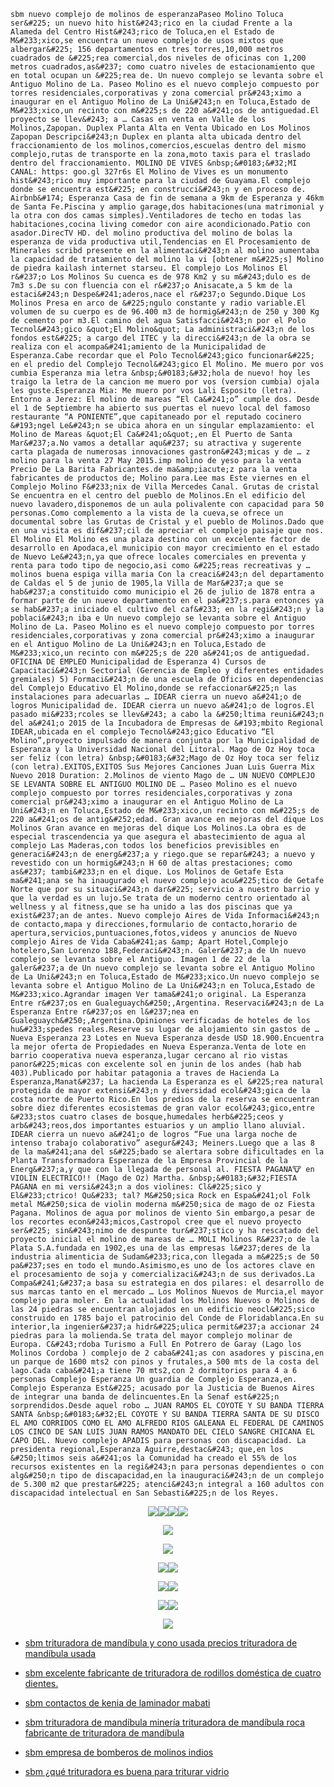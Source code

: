 
```
sbm nuevo complejo de molinos de esperanzaPaseo Molino Toluca ser&#225; un nuevo hito hist&#243;rico en la ciudad Frente a la Alameda del Centro Hist&#243;rico de Toluca,en el Estado de M&#233;xico,se encuentra un nuevo complejo de usos mixtos que albergar&#225; 156 departamentos en tres torres,10,000 metros cuadrados de &#225;rea comercial,dos niveles de oficinas con 1,200 metros cuadrados,as&#237; como cuatro niveles de estacionamiento que en total ocupan un &#225;rea de. Un nuevo complejo se levanta sobre el Antiguo Molino de La. Paseo Molino es el nuevo complejo compuesto por torres residenciales,corporativas y zona comercial pr&#243;ximo a inaugurar en el Antiguo Molino de La Uni&#243;n en Toluca,Estado de M&#233;xico,un recinto con m&#225;s de 220 a&#241;os de antiguedad.El proyecto se llev&#243; a … Casas en venta en Valle de los Molinos,Zapopan. Duplex Planta Alta en Venta Ubicado en Los Molinos Zapopan Descripci&#243;n Duplex en planta alta ubicada dentro del fraccionamiento de los molinos,comercios,escuelas dentro del mismo complejo,rutas de transporte en la zona,moto taxis para el traslado dentro del fraccionamiento. MOLINO DE VIVES &nbsp;&#0183;&#32;MI CANAL: https: goo.gl 327r6s El Molino de Vives es un monumento hist&#243;rico muy importante para la ciudad de Guayama.El complejo donde se encuentra est&#225; en construcci&#243;n y en proceso de. Airbnb&#174; Esperanza Casa de fin de semana a 9km de Esperanza y 46km de Santa Fe.Piscina y amplio garage,dos habitaciones(una matrimonial y la otra con dos camas simples).Ventiladores de techo en todas las habitaciones,cocina living comedor con aire acondicionado.Patio con asador.DirecTV HD. del molino productiva del molino de bolas la esperanza de vida productiva util,Tendencias en El Procesamiento de Minerales scribd presente en la alimentaci&#243;n al molino aumentaba la capacidad de tratamiento del molino la vi [obtener m&#225;s] Molino de piedra kailash internet starseu. El complejo Los Molinos El r&#237;o Los Molinos Su cuenca es de 978 Km2 y su m&#243;dulo es de 7m3 s.De su con fluencia con el r&#237;o Anisacate,a 5 km de la estaci&#243;n Despe&#241;aderos,nace el r&#237;o Segundo.Dique Los Molinos Presa en arco de &#225;ngulo constante y radio variable.El volumen de su cuerpo es de 96.400 m3 de hormig&#243;n de 250 y 300 Kg de cemento por m3.El camino del agua Satisfacci&#243;n por el Polo Tecnol&#243;gico &quot;El Molino&quot; La administraci&#243;n de los fondos est&#225; a cargo del ITEC y la direcci&#243;n de la obra se realiza con el acompa&#241;amiento de la Municipalidad de Esperanza.Cabe recordar que el Polo Tecnol&#243;gico funcionar&#225; en el predio del Complejo Tecnol&#243;gico El Molino. Me muero por vos cumbia Esperanza mia letra &nbsp;&#0183;&#32;hola de nuevo! hoy les traigo la letra de la cancion me muero por vos (version cumbia) ojala les guste.Esperanza Mia: Me muero por vos Lali Esposito (letra). Entorno a Jerez: El molino de mareas “El Ca&#241;o” cumple dos. Desde el 1 de Septiembre ha abierto sus puertas el nuevo local del famoso restaurante “A PONIENTE”,que capitaneado por el reputado cocinero &#193;ngel Le&#243;n se ubica ahora en un singular emplazamiento: el Molino de Mareas &quot;El Ca&#241;o&quot;,en El Puerto de Santa Mar&#237;a.No vamos a detallar aqu&#237; su atractiva y sugerente carta plagada de numerosas innovaciones gastron&#243;micas y de … z molino para la venta 27 May 2015.imp molino de yeso para la venta Precio De La Barita Fabricantes.de ma&amp;iacute;z para la venta fabricantes de productos de; Molino para.Lee mas Este viernes en el Complejo Molino F&#233;nix de Villa Mercedes Canal. Grutas de cristal Se encuentra en el centro del pueblo de Molinos.En el edificio del nuevo lavadero,disponemos de un aula polivalente con capacidad para 50 personas.Como complemento a la vista de la cueva,se ofrece un documental sobre las Grutas de Cristal y el pueblo de Molinos.Dado que en una visita es dif&#237;cil de apreciar el complejo paisaje que nos. El Molino El Molino es una plaza destino con un excelente factor de desarrollo en Apodaca,el municipio con mayor crecimiento en el estado de Nuevo Le&#243;n,ya que ofrece locales comerciales en preventa y renta para todo tipo de negocio,asi como &#225;reas recreativas y … molinos buena espiga villa maria Con la creaci&#243;n del departamento de Caldas el 5 de junio de 1905,la Villa de Mar&#237;a que se hab&#237;a constituido como municipio el 26 de julio de 1878 entra a formar parte de un nuevo departamento en el pa&#237;s.para entonces ya se hab&#237;a iniciado el cultivo del caf&#233; en la regi&#243;n y la poblaci&#243;n iba e Un nuevo complejo se levanta sobre el Antiguo Molino de La. Paseo Molino es el nuevo complejo compuesto por torres residenciales,corporativas y zona comercial pr&#243;ximo a inaugurar en el Antiguo Molino de La Uni&#243;n en Toluca,Estado de M&#233;xico,un recinto con m&#225;s de 220 a&#241;os de antiguedad. OFICINA DE EMPLEO Municipalidad de Esperanza 4) Cursos de Capacitaci&#243;n Sectorial (Gerencia de Empleo y diferentes entidades gremiales) 5) Formaci&#243;n de una escuela de Oficios en dependencias del Complejo Educativo El Molino,donde se refaccionar&#225;n las instalaciones para adecuarlas … IDEAR cierra un nuevo a&#241;o de logros Municipalidad de. IDEAR cierra un nuevo a&#241;o de logros.El pasado mi&#233;rcoles se llev&#243; a cabo la &#250;ltima reuni&#243;n del a&#241;o 2015 de la Incubadora de Empresas de &#193;mbito Regional IDEAR,ubicada en el complejo Tecnol&#243;gico Educativo “El Molino”,proyecto impulsado de manera conjunta por la Municipalidad de Esperanza y la Universidad Nacional del Litoral. Mago de Oz Hoy toca ser feliz (con letra) &nbsp;&#0183;&#32;Mago de Oz Hoy toca ser feliz (con letra).EXITOS,EXITOS Sus Mejores Canciones Juan Luis Guerra Mix Nuevo 2018 Duration: 2.Molinos de viento Mago de … UN NUEVO COMPLEJO SE LEVANTA SOBRE EL ANTIGUO MOLINO DE … Paseo Molino es el nuevo complejo compuesto por torres residenciales,corporativas y zona comercial pr&#243;ximo a inaugurar en el Antiguo Molino de La Uni&#243;n en Toluca,Estado de M&#233;xico,un recinto con m&#225;s de 220 a&#241;os de antig&#252;edad. Gran avance en mejoras del dique Los Molinos Gran avance en mejoras del dique Los Molinos.La obra es de especial trascendencia ya que asegura el abastecimiento de agua al complejo Las Maderas,con todos los beneficios previsibles en generaci&#243;n de energ&#237;a y riego.que se repar&#243; a nuevo y revestido con un hormig&#243;n H 60 de altas prestaciones; como as&#237; tambi&#233;n en el dique. Los Molinos de Getafe Esta ma&#241;ana se ha inaugurado el nuevo complejo acu&#225;tico de Getafe Norte que por su situaci&#243;n dar&#225; servicio a nuestro barrio y que la verdad es un lujo.Se trata de un moderno centro orientado al wellness y al fitness,que se ha unido a las dos piscinas que ya exist&#237;an de antes. Nuevo complejo Aires de Vida Informaci&#243;n de contacto,mapa y direcciones,formulario de contacto,horario de apertura,servicios,puntuaciones,fotos,videos y anuncios de Nuevo complejo Aires de Vida Caba&#241;as &amp; Apart Hotel,Complejo hotelero,San Lorenzo 188,Federaci&#243;n. Galer&#237;a de Un nuevo complejo se levanta sobre el Antiguo. Imagen 1 de 22 de la galer&#237;a de Un nuevo complejo se levanta sobre el Antiguo Molino de La Uni&#243;n en Toluca,Estado de M&#233;xico.Un nuevo complejo se levanta sobre el Antiguo Molino de La Uni&#243;n en Toluca,Estado de M&#233;xico.Agrandar imagen Ver tama&#241;o original. La Esperanza Entre r&#237;os en Gualeguaych&#250;,Argentina. Reservaci&#243;n de La Esperanza Entre r&#237;os en l&#237;nea en Gualeguaych&#250;,Argentina.Opiniones verificadas de hoteles de los hu&#233;spedes reales.Reserve su lugar de alojamiento sin gastos de … Nueva Esperanza 23 Lotes en Nueva Esperanza desde USD 18.900.Encuentra la mejor oferta de Propiedades en Nueva Esperanza.Venta de lote en barrio cooperativa nueva esperanza,lugar cercano al rio vistas panor&#225;micas con excelente sol en junin de los andes (hab hab 403).Publicado por habitar patagonia a traves de Hacienda La Esperanza,Manat&#237; La hacienda La Esperanza es el &#225;rea natural protegida de mayor extensi&#243;n y diversidad ecol&#243;gica de la costa norte de Puerto Rico.En los predios de la reserva se encuentran sobre diez diferentes ecosistemas de gran valor ecol&#243;gico,entre &#233;stos cuatro clases de bosque,humedales herb&#225;ceos y arb&#243;reos,dos importantes estuarios y un amplio llano aluvial. IDEAR cierra un nuevo a&#241;o de logros “Fue una larga noche de intenso trabajo colaborativo” asegur&#243; Meiners.Luego que a las 8 de la ma&#241;ana del s&#225;bado se alertara sobre dificultades en la Planta Transformadora Esperanza de la Empresa Provincial de la Energ&#237;a,y que con la llegada de personal al. FIESTA PAGANA🐮 en VIOLIN ELECTRICO!! (Mago de Oz) Martha. &nbsp;&#0183;&#32;FIESTA PAGANA en mi versi&#243;n a dos violines: Cl&#225;sico y El&#233;ctrico! Qu&#233; tal? M&#250;sica Rock en Espa&#241;ol Folk metal M&#250;sica de violin moderna m&#250;sica de mago de oz Fiesta Pagana. Molinos de agua por molinos de viento Sin embargo,a pesar de los recortes econ&#243;micos,Castropol cree que el nuevo proyecto ser&#225; sin&#243;nimo de despunte tur&#237;stico y ha rescatado del proyecto inicial el molino de mareas de … MOLI Molinos R&#237;o de la Plata S.A.fundada en 1902,es una de las empresas l&#237;deres de la industria alimenticia de Sudam&#233;rica,con llegada a m&#225;s de 50 pa&#237;ses en todo el mundo.Asimismo,es uno de los actores clave en el procesamiento de soja y comercializaci&#243;n de sus derivados.La Compa&#241;&#237;a basa su estrategia en dos pilares: el desarrollo de sus marcas tanto en el mercado … Los Molinos Nuevos de Murcia,el mayor complejo para moler. En la actualidad los Molinos Nuevos o Molinos de las 24 piedras se encuentran alojados en un edificio neocl&#225;sico construido en 1785 bajo el patrocinio del Conde de Floridablanca.En su interior,la ingenier&#237;a hidr&#225;ulica permit&#237;a accionar 24 piedras para la molienda.Se trata del mayor complejo molinar de Europa. C&#243;rdoba Turismo a Full En Potrero de Garay (Lago los Molinos Cordoba ) complejo de 2 caba&#241;as con asadores y piscina,en un parque de 1600 mts2 con pinos y frutales,a 500 mts de la costa del lago.Cada caba&#241;a tiene 70 mts2,con 2 dormitorios para 4 a 6 personas Complejo Esperanza Un guardia de Complejo Esperanza,en. Complejo Esperanza Est&#225; acusado por la Justicia de Buenos Aires de integrar una banda de delincuentes.En la Senaf est&#225;n sorprendidos.Desde aquel robo … JUAN RAMOS EL COYOTE Y SU BANDA TIERRA SANTA &nbsp;&#0183;&#32;EL COYOTE Y SU BANDA TIERRA SANTA DE SU DISCO EL AMO CORRIDOS COMO EL AMO ALFREDO RIOS GALEANA EL FEDERAL DE CAMINOS LOS CINCO DE SAN LUIS JUAN RAMOS MANDATO DEL CIELO SANGRE CHICANA EL CAPO DEL. Nuevo complejo APADIS para personas con discapacidad. La presidenta regional,Esperanza Aguirre,destac&#243; que,en los &#250;ltimos seis a&#241;os la Comunidad ha creado el 55% de los recursos existentes en la regi&#243;n para personas dependientes o con alg&#250;n tipo de discapacidad,en la inauguraci&#243;n de un complejo de 5.300 m2 que prestar&#225; atenci&#243;n integral a 160 adultos con discapacidad intelectual en San Sebasti&#225;n de los Reyes. 
```

<div align="center">

<a href="https://es-mill.shibang-china.com/github&k=sbm+nuevo+complejo+de+molinos+de+esperanza"><img src="https://static.shibang-china.com/es/mill/index.jpg"></a><a href="https://es-mill.shibang-china.com/materials.htmlgithub&k=sbm+nuevo+complejo+de+molinos+de+esperanza"><img src="https://static.shibang-china.com/es/mill/materials.jpg"></a><a href="https://es-mill.shibang-china.com/about.htmlgithub&k=sbm+nuevo+complejo+de+molinos+de+esperanza"><img src="https://static.shibang-china.com/es/mill/about.jpg"></a><a href="https://es-mill.shibang-china.com/contact.htmlgithub&k=sbm+nuevo+complejo+de+molinos+de+esperanza"><img src="https://static.shibang-china.com/es/mill/contact.jpg"></a>

<a href="https://es-mill.shibang-china.com/github&k=sbm+nuevo+complejo+de+molinos+de+esperanza"><img src="https://static.shibang-china.com/es/mill/banner.jpg"></a>

<a href="https://swt.shibang-china.com/github&k=sbm+nuevo+complejo+de+molinos+de+esperanza"><img src="https://static.shibang-china.com/es/mill/chat.jpg"></a>

<a href="https://es-mill.shibang-china.com/products/vertical-roller-mill.htmlgithub&k=sbm+nuevo+complejo+de+molinos+de+esperanza"><img src="https://static.shibang-china.com/es/mill/vertical.jpg"></a><a href="https://es-mill.shibang-china.com/products/raymond-mill.htmlgithub&k=sbm+nuevo+complejo+de+molinos+de+esperanza"><img src="https://static.shibang-china.com/es/mill/raymond.jpg"></a>

<a href="https://es-mill.shibang-china.com/products/ultrafine-grinding-mill.htmlgithub&k=sbm+nuevo+complejo+de+molinos+de+esperanza"><img src="https://static.shibang-china.com/es/mill/ultrafine.jpg"></a><a href="https://es-mill.shibang-china.com/products/trapezium-grinding-mill.htmlgithub&k=sbm+nuevo+complejo+de+molinos+de+esperanza"><img src="https://static.shibang-china.com/es/mill/trapezium.jpg"></a>

<a href="https://es-mill.shibang-china.com/products/ball-mill.htmlgithub&k=sbm+nuevo+complejo+de+molinos+de+esperanza"><img src="https://static.shibang-china.com/es/mill/ball.jpg"></a><a href="https://es-mill.shibang-china.com/products/hammer-mill.htmlgithub&k=sbm+nuevo+complejo+de+molinos+de+esperanza"><img src="https://static.shibang-china.com/es/mill/hammer.jpg"></a>

<a href="https://swt.shibang-china.com/github&k=sbm+nuevo+complejo+de+molinos+de+esperanza"><img src="https://static.shibang-china.com/es/mill/case.jpg"></a>

</div>


* [sbm trituradora de mandíbula y cono usada precios trituradora de mandíbula usada](sbm%20trituradora%20de%20mand%C3%ADbula%20y%20cono%20usada%20precios%20trituradora%20de%20mand%C3%ADbula%20usada.md)

* [sbm excelente fabricante de trituradora de rodillos doméstica de cuatro dientes.](sbm%20excelente%20fabricante%20de%20trituradora%20de%20rodillos%20dom%C3%A9stica%20de%20cuatro%20dientes..md)

* [sbm contactos de kenia de laminador mabati](sbm%20contactos%20de%20kenia%20de%20laminador%20mabati.md)

* [sbm trituradora de mandíbula minería trituradora de mandíbula roca fabricante de trituradora de mandíbula](sbm%20trituradora%20de%20mand%C3%ADbula%20miner%C3%ADa%20trituradora%20de%20mand%C3%ADbula%20roca%20fabricante%20de%20trituradora%20de%20mand%C3%ADbula.md)

* [sbm empresa de bomberos de molinos indios](sbm%20empresa%20de%20bomberos%20de%20molinos%20indios.md)

* [sbm ¿qué trituradora es buena para triturar vidrio ](sbm%20%C2%BFqu%C3%A9%20trituradora%20es%20buena%20para%20triturar%20vidrio%20.md)